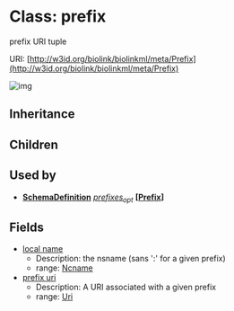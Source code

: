# Class: prefix


prefix URI tuple

URI: [http://w3id.org/biolink/biolinkml/meta/Prefix](http://w3id.org/biolink/biolinkml/meta/Prefix)

![img](http://yuml.me/diagram/nofunky;dir:TB/class/\[SchemaDefinition]++-%20prefixes%20*>\[Prefix|local_name(pk):ncname;prefix_uri:uri])
## Inheritance

## Children

## Used by

 *  **[SchemaDefinition](SchemaDefinition.md)** *[prefixes](prefixes.md)<sub>opt</sub>*  **[[Prefix](Prefix.md)]**
## Fields

 * [local name](local_name.md)
    * Description: the nsname (sans ':' for a given prefix)
    * range: [Ncname](Ncname.md)
 * [prefix uri](prefix_uri.md)
    * Description: A URI associated with a given prefix
    * range: [Uri](Uri.md)
